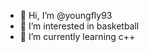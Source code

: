 - 👋 Hi, I’m @youngfly93
- 👀 I’m interested in basketball
- 🌱 I’m currently learning c++


<!---
youngfly93/youngfly93 is a ✨ special ✨ repository because its `README.md` (this file) appears on your GitHub profile.
You can click the Preview link to take a look at your changes.
--->
